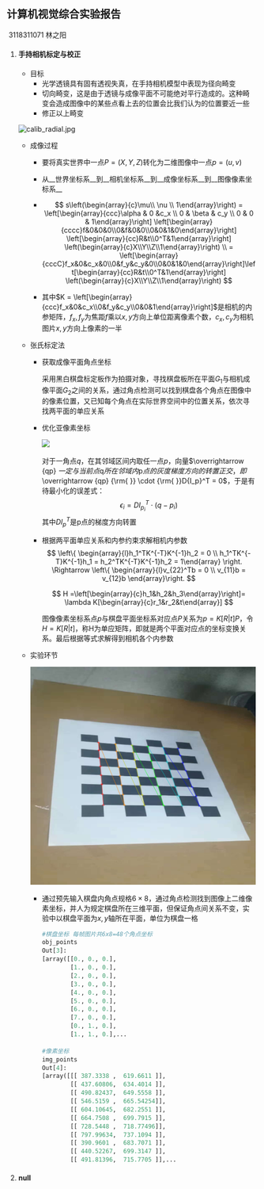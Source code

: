 ## 计算机视觉综合实验报告

​												3118311071	林之阳

1. #### 手持相机标定与校正

   - 目标
     - 光学透镜具有固有透视失真，在手持相机模型中表现为径向畸变
     - 切向畸变，这是由于透镜与成像平面不可能绝对平行造成的。这种畸变会造成图像中的某些点看上去的位置会比我们认为的位置要近一些
     - 修正以上畸变

   ![calib_radial.jpg](https://docs.opencv.org/trunk/calib_radial.jpg) 

   - 成像过程
     - 要将真实世界中一点$P = \left( {X,Y,Z} \right)$转化为二维图像中一点$p = \left( {u,v} \right)$

     - 从__世界坐标系__到__相机坐标系__到__成像坐标系__到__图像像素坐标系__

     - $$
       s\left(\begin{array}{c}\mu\\ \nu \\ 1\end{array}\right) = \left[\begin{array}{ccc}\alpha & 0 &c_x \\ 0 & \beta & c_y \\ 0 & 0 & 1\end{array}\right] \left[\begin{array}{cccc}f&0&0&0\\0&f&0&0\\0&0&1&0\end{array}\right] \left[\begin{array}{cc}R&t\\0^T&1\end{array}\right] \left(\begin{array}{c}X\\Y\\Z\\1\end{array}\right) \\
       = \left[\begin{array}{cccC}f_x&0&c_x&0\\0&f_y&c_y&0\\0&0&1&0\end{array}\right]\left[\begin{array}{cc}R&t\\0^T&1\end{array}\right] \left(\begin{array}{c}X\\Y\\Z\\1\end{array}\right)
       $$

       

     - 其中$K = \left[\begin{array}{ccc}f_x&0&c_x\\0&f_y&c_y\\0&0&1\end{array}\right]$是相机的内参矩阵，$f_x,f_y$为焦距$f$乘以$x,y$方向上单位距离像素个数，$c_x,c_y$为相机图片$x,y$方向上像素的一半
   - 张氏标定法
     - 获取成像平面角点坐标

       采用黑白棋盘标定板作为拍摄对象，寻找棋盘板所在平面$G_1$与相机成像平面$G_2$之间的关系，通过角点检测可以找到棋盘各个角点在图像中的像素位置，又已知每个角点在实际世界空间中的位置关系，依次寻找两平面的单应关系

     - 优化亚像素坐标

       <img src='https://docs.opencv.org/trunk/cornersubpix.png'>

       对于一角点$q$，在其邻域区间内取任一点$p$，向量$\overrightarrow {qp} $一定与当前点$q$所在邻域内$p$点的灰度梯度方向的转置正交，即$\overrightarrow {qp} {\rm{ }} \cdot {\rm{ }}D{I_p}^T = 0$，于是有待最小化的误差式：
       $$
       \epsilon _i = {DI_{p_i}}^T \cdot (q - p_i)
       $$
       其中${DI_p}^T$是p点的梯度方向转置

     - 根据两平面单应关系和内参约束求解相机内参数
       $$
       \left\{
       \begin{array}{l}h_1^TK^{-T}K^{-1}h_2 = 0 \\ h_1^TK^{-T}K^{-1}h_1 = h_2^TK^{-T}K^{-1}h_2 = 1\end{array}
       \right. \Rightarrow \left\{ \begin{array}{l}v_{22}^Tb = 0 \\ v_{11}b = v_{12}b \end{array}\right.
       $$

       $$
       H =\left[\begin{array}{c}h_1&h_2&h_3\end{array}\right]= \lambda K[\begin{array}{c}r_1&r_2&t\end{array}]
       $$

       图像像素坐标系点$p$与棋盘平面坐标系对应点$P$关系为$p = K[R|t]P$，令$H = K[R|t]$，称H为单应矩阵，即就是两个平面对应点的坐标变换关系。最后根据等式求解得到相机各个内参数

   - 实验环节

     <img src='.\pic\chessBoard.png' width="600">

     

     - 通过预先输入棋盘内角点规格$6\times8$，通过角点检测找到图像上二维像素坐标，并人为规定棋盘所在三维平面，但保证角点间关系不变，实验中以棋盘平面为$x,y$轴所在平面，单位为棋盘一格

       ```python
       #棋盘坐标 每帧图片共6x8=48个角点坐标
       obj_points
       Out[3]: 
       [array([[0., 0., 0.],
               [1., 0., 0.],
               [2., 0., 0.],
               [3., 0., 0.],
               [4., 0., 0.],
               [5., 0., 0.],
               [6., 0., 0.],
               [7., 0., 0.],
               [0., 1., 0.],
               [1., 1., 0.],...
       
       #像素坐标
       img_points
       Out[4]: 
       [array([[[ 387.3338 ,  619.6611 ]],
               [[ 437.60806,  634.4014 ]],
               [[ 490.82437,  649.5558 ]],
               [[ 546.5159 ,  665.54254]],
               [[ 604.10645,  682.2551 ]],
               [[ 664.7508 ,  699.7915 ]],
               [[ 728.5448 ,  718.77496]],
               [[ 797.99634,  737.1094 ]],
               [[ 390.9601 ,  683.7071 ]],
               [[ 440.52267,  699.3147 ]],
               [[ 491.81396,  715.7705 ]],...
       ```


2. #### null